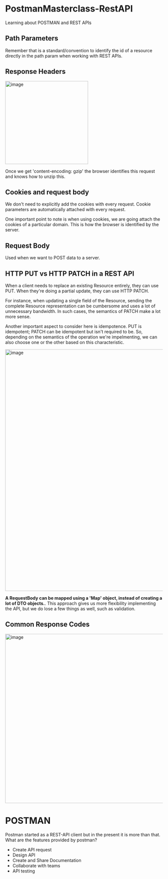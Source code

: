 # PostmanMasterclass-RestAPI
Learning about POSTMAN and REST APIs

## Path Parameters
Remember that is a standard/convention to identify the id of a resource directly in the path param when working with REST APIs. 

## Response Headers

<img width="265" alt="image" src="https://user-images.githubusercontent.com/66931789/187983268-824d7d4b-e2ee-4572-aee8-7117875e2c9e.png">

Once we get 'content-encoding: gzip' the browser identifies this request and knows how to unzip this. 

## Cookies and request body 
We don't need to explicitly add the cookies with every request. Cookie parameters are automatically attached with every request. 

One important point to note is when using cookies, we are going attach the cookies of a particular domain. This is how the browser is identified by the server. 

## Request Body
Used when we want to POST data to a server. 

## HTTP PUT vs HTTP PATCH in a REST API
When a client needs to replace an existing Resource entirely, they can use PUT. When they're doing a partial update, they can use HTTP PATCH. 

For instance, when updating a single field of the Resource, sending the complete Resource representation can be cumbersome and uses a lot of unnecessary bandwidth. In such cases, the semantics of PATCH make a lot more sense. 

Another important aspect to consider here is idempotence. PUT is idempotent; PATCH can be idempotent but isn't required to be. So, depending on the semantics of the operation we're impelmenting, we can also choose one or the other based on this characteristic. 

<img width="771" alt="image" src="https://user-images.githubusercontent.com/66931789/187987164-a95b04be-f9c5-46d0-ba48-ad5958ace944.png">

**A RequestBody can be mapped using a 'Map' object, instead of creating a lot of DTO objects.**. This approach gives us more flexibility implementing the API, but we do lose a few things as well, such as validation. 

## Common Response Codes

<img width="540" alt="image" src="https://user-images.githubusercontent.com/66931789/187987441-ec42b8e3-ed99-4937-97f0-48f87c56178c.png">


# POSTMAN
Postman started as a REST-API client but in the present it is more than that. What are the features provided by postman?
- Create API request
- Design API
- Create and Share Documentation
- Collaborate with teams
- API testing







